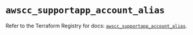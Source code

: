 # `awscc_supportapp_account_alias`

Refer to the Terraform Registry for docs: [`awscc_supportapp_account_alias`](https://registry.terraform.io/providers/hashicorp/awscc/0.70.0/docs/resources/supportapp_account_alias).
